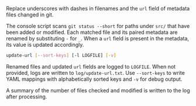 Replace underscores with dashes in filenames and the `url` field of metadata
files changed in git.

The console script scans `git status --short` for paths under `src/` that have
been added or modified. Each matched file and its paired metadata are renamed by
substituting `-` for `_`. When a `url` field is present in the metadata, its
value is updated accordingly.

```bash
update-url [--sort-keys] [-l LOGFILE] [-v]
```

Renamed files and updated `url` fields are logged to `LOGFILE`. When not
provided, logs are written to `log/update-url.txt`. Use `--sort-keys` to write
YAML mappings with alphabetically sorted keys and `-v` for debug output.

A summary of the number of files checked and modified is written to the log
after processing.
